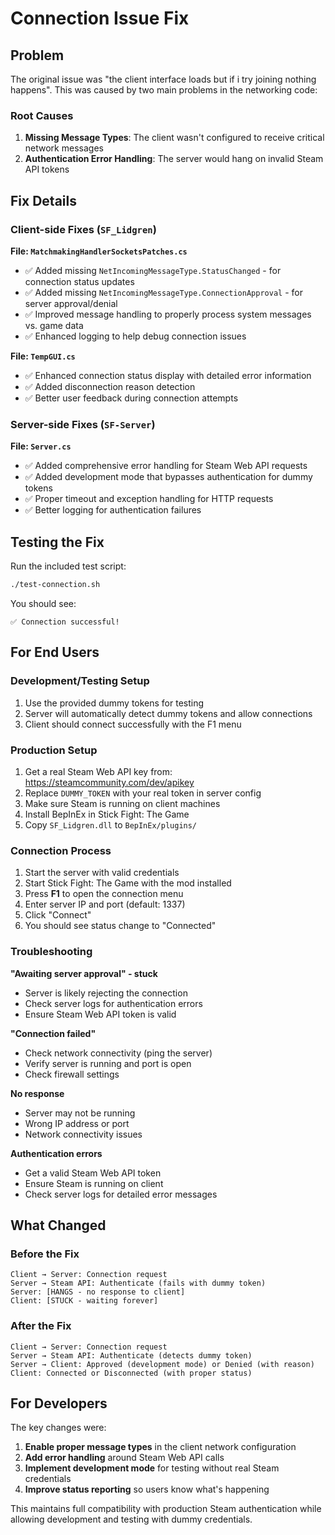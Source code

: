 # Connection Issue Fix

## Problem

The original issue was "the client interface loads but if i try joining nothing happens". This was caused by two main problems in the networking code:

### Root Causes

1. **Missing Message Types**: The client wasn't configured to receive critical network messages
2. **Authentication Error Handling**: The server would hang on invalid Steam API tokens

## Fix Details

### Client-side Fixes (`SF_Lidgren`)

**File: `MatchmakingHandlerSocketsPatches.cs`**
- ✅ Added missing `NetIncomingMessageType.StatusChanged` - for connection status updates  
- ✅ Added missing `NetIncomingMessageType.ConnectionApproval` - for server approval/denial
- ✅ Improved message handling to properly process system messages vs. game data
- ✅ Enhanced logging to help debug connection issues

**File: `TempGUI.cs`**
- ✅ Enhanced connection status display with detailed error information
- ✅ Added disconnection reason detection
- ✅ Better user feedback during connection attempts

### Server-side Fixes (`SF-Server`)

**File: `Server.cs`**
- ✅ Added comprehensive error handling for Steam Web API requests
- ✅ Added development mode that bypasses authentication for dummy tokens
- ✅ Proper timeout and exception handling for HTTP requests
- ✅ Better logging for authentication failures

## Testing the Fix

Run the included test script:
```bash
./test-connection.sh
```

You should see:
```
✅ Connection successful!
```

## For End Users

### Development/Testing Setup
1. Use the provided dummy tokens for testing
2. Server will automatically detect dummy tokens and allow connections
3. Client should connect successfully with the F1 menu

### Production Setup
1. Get a real Steam Web API key from: https://steamcommunity.com/dev/apikey
2. Replace `DUMMY_TOKEN` with your real token in server config
3. Make sure Steam is running on client machines
4. Install BepInEx in Stick Fight: The Game
5. Copy `SF_Lidgren.dll` to `BepInEx/plugins/`

### Connection Process
1. Start the server with valid credentials
2. Start Stick Fight: The Game with the mod installed
3. Press **F1** to open the connection menu
4. Enter server IP and port (default: 1337)
5. Click "Connect"
6. You should see status change to "Connected"

### Troubleshooting

**"Awaiting server approval" - stuck**
- Server is likely rejecting the connection
- Check server logs for authentication errors
- Ensure Steam Web API token is valid

**"Connection failed"**
- Check network connectivity (ping the server)
- Verify server is running and port is open
- Check firewall settings

**No response**
- Server may not be running
- Wrong IP address or port
- Network connectivity issues

**Authentication errors**
- Get a valid Steam Web API token
- Ensure Steam is running on client
- Check server logs for detailed error messages

## What Changed

### Before the Fix
```
Client → Server: Connection request
Server → Steam API: Authenticate (fails with dummy token)
Server: [HANGS - no response to client]
Client: [STUCK - waiting forever]
```

### After the Fix
```
Client → Server: Connection request
Server → Steam API: Authenticate (detects dummy token)
Server → Client: Approved (development mode) or Denied (with reason)
Client: Connected or Disconnected (with proper status)
```

## For Developers

The key changes were:

1. **Enable proper message types** in the client network configuration
2. **Add error handling** around Steam Web API calls
3. **Implement development mode** for testing without real Steam credentials
4. **Improve status reporting** so users know what's happening

This maintains full compatibility with production Steam authentication while allowing development and testing with dummy credentials.